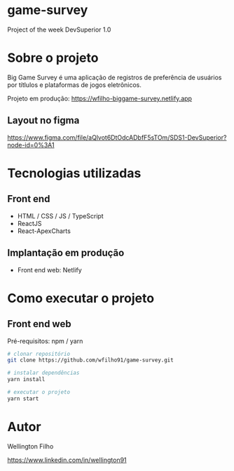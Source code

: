 # game-survey
Project of the week DevSuperior 1.0

# Sobre o projeto

Big Game Survey é uma aplicação de registros de preferência de usuários por títlulos e plataformas de jogos eletrônicos.

Projeto em produção: https://wfilho-biggame-survey.netlify.app

## Layout no figma
https://www.figma.com/file/aQlvot6DtOdcADbfF5sTOm/SDS1-DevSuperior?node-id=0%3A1

# Tecnologias utilizadas

## Front end
- HTML / CSS / JS / TypeScript
- ReactJS
- React-ApexCharts

## Implantação em produção
- Front end web: Netlify

# Como executar o projeto

## Front end web
Pré-requisitos: npm / yarn

```bash
# clonar repositório
git clone https://github.com/wfilho91/game-survey.git

# instalar dependências
yarn install

# executar o projeto
yarn start
```

# Autor

Wellington Filho

https://www.linkedin.com/in/wellington91
